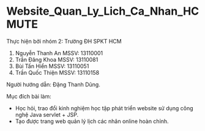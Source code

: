 # Website_Quan_Ly_Lich_Ca_Nhan_HCMUTE

Thực hiện bởi nhóm 2: Trường ĐH SPKT HCM
1. Nguyễn Thanh An	MSSV: 13110001
2. Trần Đăng Khoa	MSSV: 13110081
3. Bùi Tấn Hiển		MSSV: 13110051
4. Trần Quốc Thiện 	MSSV: 13110158

Người hướng dẫn: Đặng Thanh Dũng.

Mục đích bài làm:
- Học hỏi, trao đổi kinh nghiệm học tập phát triển website sử dụng công nghệ Java servlet + JSP.
- Tạo được trang web quản lý lịch các nhân online hoàn chỉnh.


